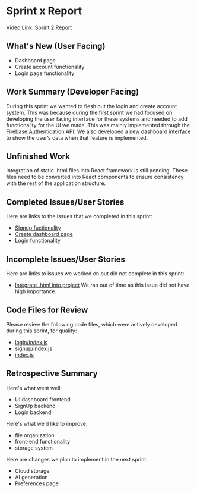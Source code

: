 # Sprint x Report

Video Link: [Sprint 2 Report](https://youtu.be/_LCu4magmBo)

## What's New (User Facing)

- Dashboard page
- Create account functionality
- Login page functionality

## Work Summary (Developer Facing)

During this sprint we wanted to flesh out the login and create account system. This was because during the first sprint we had focused on developing the user facing interface for these systems and needed to add functionality for the UI we made. This was mainly implemented through the Firebase Authentication API. We also developed a new dashboard interface to show the user’s data when that feature is implemented.

## Unfinished Work

Integration of static .html files into React framework is still pending. These files need to be converted into React components to ensure consistency with the rest of the application structure.

## Completed Issues/User Stories

Here are links to the issues that we completed in this sprint:

- [Signup fuctionality](https://github.com/liu-petter/travel-buddy/issues/8)
- [Create dashboard page](https://github.com/liu-petter/travel-buddy/issues/9)
- [Login functionality](https://github.com/liu-petter/travel-buddy/issues/3)

## Incomplete Issues/User Stories

Here are links to issues we worked on but did not complete in this sprint:

- [Integrate .html into project](https://github.com/liu-petter/travel-buddy/issues/7) We ran out of time as this issue did not have high importance.

## Code Files for Review

Please review the following code files, which were actively developed during this sprint, for quality:

- [login/index.js](https://github.com/liu-petter/travel-buddy/blob/main/client/src/pages/login/index.js)
- [signup/index.js](https://github.com/liu-petter/travel-buddy/blob/main/client/src/pages/signup/index.js)
- [index.js](https://github.com/liu-petter/travel-buddy/tree/main/client/src/pages/preferences)

## Retrospective Summary

Here's what went well:

- UI dashboard frontend
- SignUp backend
- Login backend

Here's what we'd like to improve:

- file organization
- front-end functionality
- storage system

Here are changes we plan to implement in the next sprint:

- Cloud storage
- AI generation
- Preferences page
